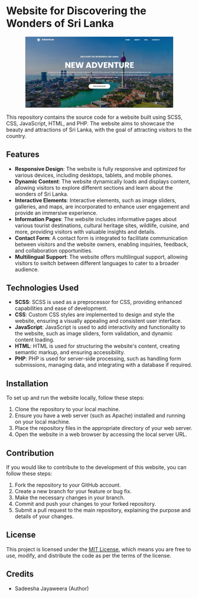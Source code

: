 # Website for Discovering the Wonders of Sri Lanka

<div align="center">
  <img src="Visit Sri Lanka.JPG" alt="Product Development" width="400px">
</div>

This repository contains the source code for a website built using SCSS, CSS, JavaScript, HTML, and PHP. The website aims to showcase the beauty and attractions of Sri Lanka, with the goal of attracting visitors to the country. 

## Features

- **Responsive Design**: The website is fully responsive and optimized for various devices, including desktops, tablets, and mobile phones.
- **Dynamic Content**: The website dynamically loads and displays content, allowing visitors to explore different sections and learn about the wonders of Sri Lanka.
- **Interactive Elements**: Interactive elements, such as image sliders, galleries, and maps, are incorporated to enhance user engagement and provide an immersive experience.
- **Information Pages**: The website includes informative pages about various tourist destinations, cultural heritage sites, wildlife, cuisine, and more, providing visitors with valuable insights and details.
- **Contact Form**: A contact form is integrated to facilitate communication between visitors and the website owners, enabling inquiries, feedback, and collaboration opportunities.
- **Multilingual Support**: The website offers multilingual support, allowing visitors to switch between different languages to cater to a broader audience.

## Technologies Used

- **SCSS**: SCSS is used as a preprocessor for CSS, providing enhanced capabilities and ease of development.
- **CSS**: Custom CSS styles are implemented to design and style the website, ensuring a visually appealing and consistent user interface.
- **JavaScript**: JavaScript is used to add interactivity and functionality to the website, such as image sliders, form validation, and dynamic content loading.
- **HTML**: HTML is used for structuring the website's content, creating semantic markup, and ensuring accessibility.
- **PHP**: PHP is used for server-side processing, such as handling form submissions, managing data, and integrating with a database if required.

## Installation

To set up and run the website locally, follow these steps:

1. Clone the repository to your local machine.
2. Ensure you have a web server (such as Apache) installed and running on your local machine.
3. Place the repository files in the appropriate directory of your web server.
4. Open the website in a web browser by accessing the local server URL.

## Contribution

If you would like to contribute to the development of this website, you can follow these steps:

1. Fork the repository to your GitHub account.
2. Create a new branch for your feature or bug fix.
3. Make the necessary changes in your branch.
4. Commit and push your changes to your forked repository.
5. Submit a pull request to the main repository, explaining the purpose and details of your changes.

## License

This project is licensed under the [MIT License](LICENSE), which means you are free to use, modify, and distribute the code as per the terms of the license.

## Credits

- Sadeesha Jayaweera (Author)
